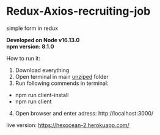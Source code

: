 # Redux-Axios-recruiting-job
simple form in redux

<b>Developed on Node v16.13.0</b>
<br /><b>npm version: 8.1.0</b>

How to run it:
1. Download everything
2. Open terminal in main <u>unziped</u> folder
3. Run following commends in terminal:
- npm run client-install
- npm run client
4. Open browser and enter adress:
http://localhost:3000/


live version:
https://hexocean-2.herokuapp.com/
